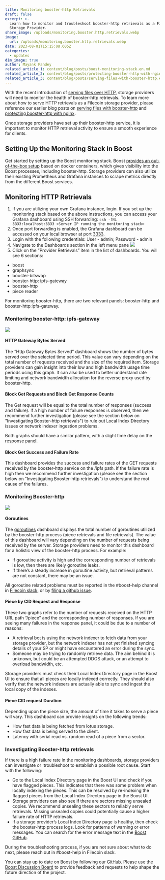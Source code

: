 ```yaml
---
title: Monitoring booster-http Retrievals
draft: false
excerpt: >-
  Learn how to monitor and troubleshoot booster-http retrievals as a Filecoin
  Storage Provider.
share_image: /uploads/monitoring.booster.http.retrievals.webp
image:
  url: /uploads/monitoring.booster.http.retrievals.webp
date: 2023-08-01T15:15:08.605Z
categories:
  - updates
dim_image: true
author: Mayank Pandey
related_article_1: content/blog/posts/boost-monitoring-stack.en.md
related_article_2: content/blog/posts/protecting-booster-http-with-nginx.en.md
related_article_3: content/blog/posts/serving-files-with-booster-http.en.md
---
```


With the recent introduction of [serving files over HTTP](https://boost.filecoin.io/http-retrieval), storage providers will need to monitor the health of booster-http retrievals. To learn more about how to serve HTTP retrievals as a Filecoin storage provider, please reference our earlier blog posts on [serving files with booster-http](https://filecoin.io/blog/posts/serving-files-with-booster-http/) and [protecting booster-http with nginx](https://filecoin.io/blog/posts/protecting-booster-http-with-nginx/). 

Once storage providers have set up their booster-http service, it is important to monitor HTTP retrieval activity to ensure a smooth experience for clients. 

## Setting Up the Monitoring Stack in Boost

Get started by setting up the Boost monitoring stack. Boost [provides an out-of-the-box setup](https://boost.filecoin.io/tutorials/setting-up-a-monitoring-stack-for-boost) based on docker containers, which gives visibility into the Boost processes, including booster-http. Storage providers can also utilize their existing Prometheus and Grafana instances to scrape metrics directly from the different Boost services.

## Monitoring HTTP Retrievals

1. If you are utilizing your own Grafana instance, login. If you set up the monitoring stack based on the above instructions, you can access your Grafana dashboard using SSH forwarding: `ssh -fNL 3333:localhost:3333 <Server IP running the monitoring stack>`
2. Once port forwarding is enabled, the Grafana dashboard can be accessed on your local browser at port [3333](http://localhost:3333/).
3. Login with the following credentials: User - admin; Password - admin
4. Navigate to the Dashboards section in the left menu pane
   ![](</uploads/image-(3).png>)
5. Click on the “Provider Retrievals” item in the list of dashboards. You will see 6 sections:

- boost
- graphsync
- booster-bitswap
- booster-http: ipfs-gateway
- booster-http
- piece reader

For monitoring booster-http, there are two relevant panels: booster-http and booster-http:ipfs-gateway.

### Monitoring booster-http: ipfs-gateway

![](</uploads/image-(4).png>)

#### HTTP Gateway Bytes Served

The “Http Gateway Bytes Served” dashboard shows the number of bytes served over the selected time period. This value can vary depending on the total number of requests received and the size of the required item. Storage providers can gain insight into their low and high bandwidth usage time periods using this graph. It can also be used to better understand rate limiting and network bandwidth allocation for the reverse proxy used by booster-http. 

#### Block Get Requests and Block Get Response Counts

The Get request will be equal to the total number of responses (success and failure). If a high number of failure responses is observed, then we recommend further investigation (please see the section below on "Investigating Booster-http retrievals") to rule out Local Index Directory issues or network indexer ingestion problems.

Both graphs should have a similar pattern, with a slight time delay on the response panel.

#### Block Get Success and Failure Rate

This dashboard provides the success and failure rates of the GET requests received by the booster-http service on the /ipfs path. If the failure rate is high then we recommend further investigation (please see the section below on "Investigating Booster-http retrievals") to understand the root cause of the failures.

### Monitoring Booster-http

![](</uploads/image-(5).png>)

#### Goroutines

The [goroutines](https://go.dev/tour/concurrency/1) dashboard displays the total number of goroutines utilized by the booster-http process (piece retrievals and file retrievals). The value of this dashboard will vary depending on the number of requests being received by the server. Storage providers need to monitor this dashboard for a holistic view of the booster-http process. For example:

- If goroutine activity is high and the corresponding number of retrievals is low, then there are likely goroutine leaks.
- If there’s a steady increase in goroutine activity, but retrieval patterns are not constant, there may be an issue.

All goroutine related problems must be reported in the #boost-help channel in [Filecoin slack](http://filecoinproject.slack.com/), or by [filing a github issue](https://github.com/filecoin-project/boost/issues).

#### Piece by CID Request and Response

These two graphs refer to the number of requests received on the HTTP URL path “/piece” and the corresponding number of responses. If you are seeing many failures in the response panel, it could be due to a number of reasons:

- A retrieval bot is using the network indexer to fetch data from your storage provider, but the network indexer has not yet finished syncing details of your SP or might have encountered an error during the sync.
- Someone may be trying to randomly retrieve data. The aim behind it is unknown, but could be an attempted DDOS attack, or an attempt to overload bandwidth, etc.

Storage providers must check their Local Index Directory page in the Boost UI to ensure that all pieces are locally indexed correctly. They should also verify that the network indexers are actually able to sync and ingest the local copy of the indexes.

#### Piece CID request Duration

Depending upon the piece size, the amount of time it takes to serve a piece will vary. This dashboard can provide insights on the following trends:

- How fast data is being fetched from lotus storage.
- How fast data is being served to the client.
- Latency with serial read vs. random read of a piece from a sector.

### Investigating Booster-http retrievals

If there is a high failure rate in the monitoring dashboards, storage providers can investigate or  troubleshoot to establish a possible root cause. Start with the following: 

- Go to the Local Index Directory page in the Boost UI and check if you have flagged pieces. This indicates that there was some problem when locally indexing the pieces. This can be resolved by re-indexing the flagged pieces from the Local Index Directory page in the Boost UI.
- Storage providers can also see if there are sectors missing unsealed copies. We recommend unsealing these sectors to reliably serve retrievals. Missing unsealed copies could potentially cause a higher failure rate of HTTP retrievals.
- If a storage provider’s Local Index Directory page is healthy, then check the booster-http process logs. Look for patterns of warning or error messages. You can search for the error message text in the [Boost GitHub](https://github.com/filecoin-project/boost). 

During the troubleshooting process, if you are not sure about what to do next, please reach out in #boost-help in Filecoin slack.

You can stay up to date on Boost by following our [GitHub](https://github.com/filecoin-project/boost). Please use the [Boost Discussion Board](https://github.com/filecoin-project/boost/discussions) to provide feedback and requests to help shape the future direction of the project.
